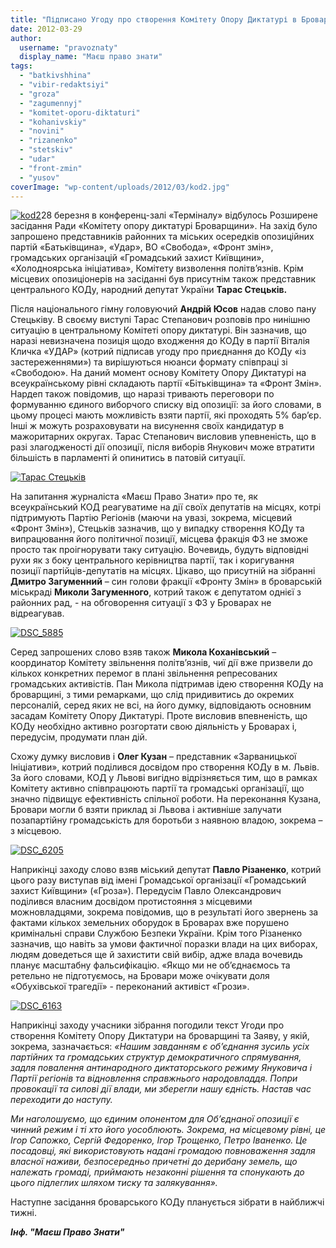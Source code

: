 ```yaml
---
title: "Підписано Угоду про створення Комітету Опору Диктатурі в Броварах"
date: 2012-03-29
author: 
  username: "pravoznaty"
  display_name: "Маєш право знати"
tags: 
  - "batkivshhina"
  - "vibir-redaktsiyi"
  - "groza"
  - "zagumennyj"
  - "komitet-oporu-diktaturi"
  - "kohanivskiy"
  - "novini"
  - "rizanenko"
  - "stetskiv"
  - "udar"
  - "front-zmin"
  - "yusov"
coverImage: "wp-content/uploads/2012/03/kod2.jpg"
---
```


[![](https://mpz.brovary.org/wp-content/uploads/2012/03/kod2.jpg "kod2")](https://mpz.brovary.org/wp-content/uploads/2012/03/kod2.jpg)28 березня в конференц-залі «Терміналу» відбулось Розширене засідання Ради «Комітету опору диктатурі Броварщини». На захід було запрошено представників районних та міських осередків опозиційних партій «Батьківщина», «Удар», ВО «Свобода», «Фронт змін», громадських організацій «Громадський захист Київщини», «Холодноярська ініціатива», Комітету визволення політв’язнів. Крім місцевих опозиціонерів на засіданні був присутнім також представник центрального КОДу, народний депутат України **Тарас Стецьків.**

Після національного гімну головуючий **Андрій Юсов** надав слово пану Стецьківу. В своєму виступі Тарас Степанович розповів про нинішню ситуацію в центральному Комітеті опору диктатурі. Він зазначив, що наразі невизначена позиція щодо входження до КОДу в партії Віталія Кличка «УДАР» (котрий підписав угоду про приєднання до КОДу «із застереженнями») та вирішуються нюанси формату співпраці зі «Свободою». На даний момент основу Комітету Опору Диктатурі на всеукраїнському рівні складають партії «Бітьківщина» та «Фронт Змін». Нардеп також повідомив, що наразі тривають переговори по формуванню єдиного виборчого списку від опозиції: за його словами, в цьому процесі мають можливість взяти партії, які проходять 5% бар’єр. Інші ж можуть розраховувати на висунення своїх кандидатур в мажоритарних округах. Тарас Степанович висловив упевненість, що в разі злагодженості дії опозиції, після виборів Янукович може втратити більшість в парламенті й опинитись в патовій ситуації.

[![](https://mpz.brovary.org/wp-content/uploads/2012/03/stec1.jpg "Тарас Стецьків")](https://mpz.brovary.org/wp-content/uploads/2012/03/stec1.jpg)

На запитання журналіста «Маєш Право Знати» про те, як всеукраїнський КОД реагуватиме на дії своїх депутатів на місцях, котрі підтримують Партію Регіонів (маючи на увазі, зокрема, місцевий «Фронт Змін»), Стецьків зазначив, що у випадку створення КОДу та випрацювання його політичної позиції, місцева фракція ФЗ не зможе просто так проігнорувати таку ситуацію. Вочевидь, будуть відповідні рухи як з боку центрального керівництва партії, так і коригування позиції партійців-депутатів на місцях. Цікаво, що присутній на зібранні **Дмитро Загуменний** – син голови фракції «Фронту Змін» в броварській міськраді **Миколи Загуменного**, котрий також є депутатом однієї з районних рад, - на обговорення ситуації з ФЗ у Броварах не відреагував.

[![](https://mpz.brovary.org/wp-content/uploads/2012/03/DSC_5885.jpg "DSC_5885")](https://mpz.brovary.org/wp-content/uploads/2012/03/DSC_5885.jpg)

Серед запрошених слово взяв також **Микола Коханівський** – координатор Комітету звільнення політв’язнів, чиї дії вже призвели до кількох конкретних перемог в плані звільнення репресованих громадських активістів. Пан Микола підтримав ідею створення КОДу на броварщині, з тими ремарками, що слід придивитись до окремих персоналій, серед яких не всі, на його думку, відповідають основним засадам Комітету Опору Диктатурі. Проте висловив впевненість, що КОДу необхідно активно розгортати свою діяльність у Броварах і, передусім, продумати план дій.

Схожу думку висловив і **Олег Кузан** – представник «Зарваницької Ініціативи», котрий поділився досвідом про створення КОДу в м. Львів. За його словами, КОД у Львові вигідно відрізняється тим, що в рамках Комітету активно співпрацюють партії та громадські організації, що значно підвищує ефективність спільної роботи. На переконання Кузана, Бровари могли б взяти приклад зі Львова і активніше залучати позапартійну громадськість для боротьби з наявною владою, зокрема – з місцевою.

[![](https://mpz.brovary.org/wp-content/uploads/2012/03/DSC_6205.jpg "DSC_6205")](https://mpz.brovary.org/wp-content/uploads/2012/03/DSC_6205.jpg)

Наприкінці заходу слово взяв міський депутат **Павло Різаненко**, котрий цього разу виступав від імені Громадської організації «Громадський захист Київщини» («Гроза»). Передусім Павло Олександрович поділився власним досвідом протистояння з місцевими можновладцями, зокрема повідомив, що в результаті його звернень за фактами кількох земельних оборудок в Броварах вже порушено кримінальні справи Службою Безпеки України. Крім того Різаненко зазначив, що навіть за умови фактичної поразки влади на цих виборах, людям доведеться ще й захистити свій вибір, адже влада вочевидь планує масштабну фальсифікацію. «Якщо ми не об’єднаємось та ретельно не підготуємось, на Бровари може очікувати доля «Обухівської трагедії» - переконаний активіст «Грози».

[![](https://mpz.brovary.org/wp-content/uploads/2012/03/DSC_6163.jpg "DSC_6163")](https://mpz.brovary.org/wp-content/uploads/2012/03/DSC_6163.jpg)

Наприкінці заходу учасники зібрання погодили текст Угоди про створення Комітету Опору Диктатури на броварщині та Заяву, у якій, зокрема, зазначається: _«Нашим завданням є об’єднання зусиль усіх партійних та громадських структур демократичного спрямування, задля повалення антинародного диктаторського режиму Януковича і Партії регіонів та відновлення справжнього народовладдя. Попри провокації та силові дії влади, ми зберегли нашу єдність. Настав час переходити до наступу._

_Ми наголошуємо, що єдиним опонентом для Об’єднаної опозиції є чинний режим і ті хто його уособлюють. Зокрема, на місцевому рівні, це Ігор Сапожко, Сергій Федоренко, Ігор Трощенко, Петро Іваненко. Це посадовці, які використовують надані громадою повноваження задля власної наживи, безпосередньо причетні до дерибану земель, що належать громаді, приймають незаконні рішення та спонукають до цього підлеглих шляхом тиску та залякування»._

Наступне засідання броварського КОДу планується зібрати в найближчі тижні.

_**Інф. "Маєш Право Знати"**_

